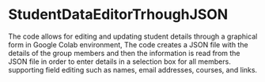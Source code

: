 # StudentDataEditorTrhoughJSON
The code allows for editing and updating student details through a graphical form in Google Colab environment, 
The code creates a JSON file with the details of the group members and then the information is read from the JSON file in order to enter details in a selection box for all members.
supporting field editing such as names, email addresses, courses, and links.
